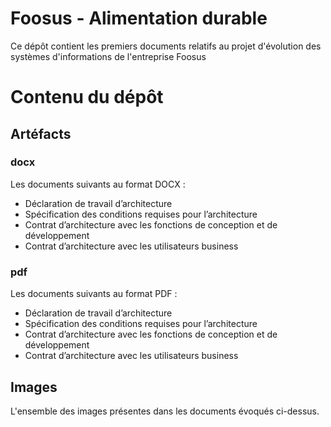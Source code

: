 # Foosus - Alimentation durable
Ce dépôt contient les premiers documents relatifs au projet d'évolution des systèmes d'informations de l'entreprise Foosus

# Contenu du dépôt
## Artéfacts
### docx
Les documents suivants au format DOCX :
- Déclaration de travail d’architecture
- Spécification des conditions requises pour l’architecture
- Contrat d’architecture avec les fonctions de conception et de développement
- Contrat d’architecture avec les utilisateurs business
### pdf
Les documents suivants au format PDF :
- Déclaration de travail d’architecture
- Spécification des conditions requises pour l’architecture
- Contrat d’architecture avec les fonctions de conception et de développement
- Contrat d’architecture avec les utilisateurs business
## Images
L'ensemble des images présentes dans les documents évoqués ci-dessus.

